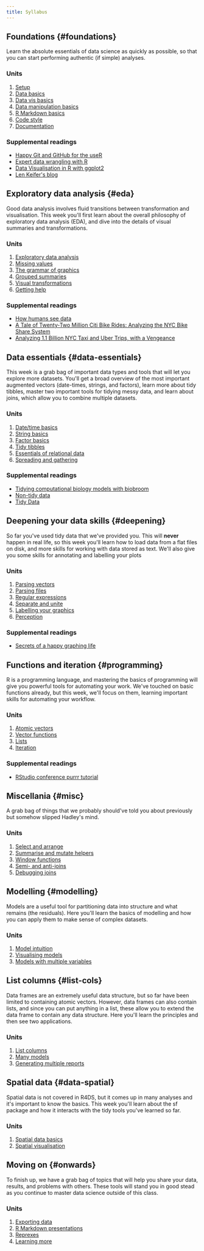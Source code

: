 ```yaml
---
title: Syllabus
---
```


<!-- Generated automatically from syllabus.yml. Do not edit by hand -->

## Foundations {#foundations}

Learn the absolute essentials of data science as quickly as possible, so that
you can start performing authentic (if simple) analyses.

### Units

1. [Setup](setup.md)
1. [Data basics](data-basics.md)
1. [Data vis basics](vis-basics.md)
1. [Data manipulation basics](manip-basics.md)
1. [R Markdown basics](rmarkdown-basics.md)
1. [Code style](code-style.md)
1. [Documentation](documentation.md)

### Supplemental readings

* [Happy Git and GitHub for the useR](supplements.html#happy-git)
* [Expert data wrangling with R](supplements.html#grolemund-wrangle)
* [Data Visualisation in R with ggplot2](supplements.html#woo-vis)
* [Len Keifer's blog](supplements.html#keifer-blog)


## Exploratory data analysis {#eda}

Good data analysis involves fluid transitions between transformation and
visualisation. This week you'll first learn about the overall philosophy of
exploratory data analysis (EDA), and dive into the details of visual summaries
and transformations.

### Units

1. [Exploratory data analysis](eda.md)
1. [Missing values](missing-values.md)
1. [The grammar of graphics](vis-theory.md)
1. [Grouped summaries](vis-summaries.md)
1. [Visual transformations](vis-transformation.md)
1. [Getting help](getting-help.md)

### Supplemental readings

* [How humans see data](supplements.html#rauser-how-humans-see)
* [A Tale of Twenty-Two Million Citi Bike Rides: Analyzing the NYC Bike Share System](supplements.html#schneider-bikes)
* [Analyzing 1.1 Billion NYC Taxi and Uber Trips, with a Vengeance](supplements.html#schneider-taxis)


## Data essentials {#data-essentials}

This week is a grab bag of important data types and tools that will let you
explore more datasets. You'll get a broad overview of the most important
augmented vectors (date-times, strings, and factors), learn more about tidy
tibbles, master two important tools for tidying messy data, and learn about
joins, which allow you to combine multiple datasets.

### Units

1. [Date/time basics](datetime-basics.md)
1. [String basics](string-basics.md)
1. [Factor basics](factor-basics.md)
1. [Tidy tibbles](tidy-tibbles.md)
1. [Essentials of relational data](relational-basics.md)
1. [Spreading and gathering](spread-gather.md)

### Supplemental readings

* [Tidying computational biology models with biobroom](supplements.html#biobroom)
* [Non-tidy data](supplements.html#leek-non-tidy)
* [Tidy Data](supplements.html#wickham-tidy-data)


## Deepening your data skills {#deepening}

So far you've used tidy data that we've provided you. This will __never__
happen in real life, so this week you'll learn how to load data from a flat
files on disk, and more skills for working with data stored as text. We'll also
give you some skills for annotating and labelling your plots

### Units

1. [Parsing vectors](parse-vector.md)
1. [Parsing files](parse-file.md)
1. [Regular expressions](regexps.md)
1. [Separate and unite](separate-unite.md)
1. [Labelling your graphics](vis-labelling.md)
1. [Perception](vis-perception.md)

### Supplemental readings

* [Secrets of a happy graphing life](supplements.html#happy-graphing)


## Functions and iteration {#programming}

R is a programming language, and mastering the basics of programming will give
you powerful tools for automating your work. We've touched on basic functions
already, but this week, we'll focus on them, learning important skills for
automating your workflow.

### Units

1. [Atomic vectors](vectors.md)
1. [Vector functions](vector-functions.md)
1. [Lists](lists.md)
1. [Iteration](iteration.md)

### Supplemental readings

* [RStudio conference purrr tutorial](supplements.html#wickham-purrr)


## Miscellania {#misc}

A grab bag of things that we probably should've told you about previously but
somehow slipped Hadley's mind.

### Units

1. [Select and arrange](select-arrange.md)
1. [Summarise and mutate helpers](manip-helpers.md)
1. [Window functions](window-functions.md)
1. [Semi- and anti-joins](filter-joins.md)
1. [Debugging joins](joins-debugging.md)


## Modelling {#modelling}

Models are a useful tool for partitioning data into structure and what remains
(the residuals). Here you'll learn the basics of modelling and how you can
apply them to make sense of complex datasets.

### Units

1. [Model intuition](model-basics.md)
1. [Visualising models](model-vis.md)
1. [Models with multiple variables](model-multivariate.md)


## List columns {#list-cols}

Data frames are an extremely useful data structure, but so far have been
limited to containing atomic vectors. However, data frames can also contain
lists, and since you can put anything in a list, these allow you to extend the
data frame to contain any data structure. Here you'll learn the principles and
then see two applications.

### Units

1. [List columns](list-cols.md)
1. [Many models](model-many.md)
1. [Generating multiple reports](report-generation.md)


## Spatial data {#data-spatial}

Spatial data is not covered in R4DS, but it comes up in many analyses and it's
important to know the basics. This week you'll learn about the sf package and
how it interacts with the tidy tools you've learned so far.

### Units

1. [Spatial data basics](spatial-basics.md)
1. [Spatial visualisation](spatial-vis.md)


## Moving on {#onwards}

To finish up, we have a grab bag of topics that will help you share your data,
results, and problems with others. These tools will stand you in good stead as
you continue to master data science outside of this class.

### Units

1. [Exporting data](export.md)
1. [R Markdown presentations](rmarkdown-formats.md)
1. [Reprexes](reprexes.md)
1. [Learning more](learning-more.md)



